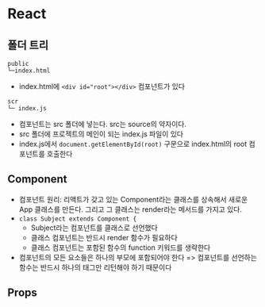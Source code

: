 # React

## 폴더 트리

```
public
└─index.html
```

* index.html에 `<div id="root"></div>` 컴포넌트가 있다

```
scr
└─ index.js
```

* 컴포넌트는 src 폴더에 넣는다. src는 source의 약자이다.
* src 폴더에 프로젝트의 메인이 되는 index.js 파일이 있다
* index.js에서 `document.getElementById(root)` 구문으로 index.html의 root 컴포넌트를 호출한다

## Component

* 컴포넌트 원리: 리액트가 갖고 있는 Component라는 클래스를 상속해서 새로운 App 클래스를 만든다. 그리고 그 클래스는 render라는 메서드를 가지고 있다.
* `class Subject extends Component {`
  * Subject라는 컴포넌트를 클래스로 선언했다
  * 클래스 컴포넌트는 반드시 render 함수가 필요하다
  * 클래스 컴포넌트는 포함된 함수의 function 키워드를 생략한다
* 컴포넌트의 모든 요소들은 하나의 부모에 포함되어야 한다 => 컴포넌트를 선언하는 함수는 반드시 하나의 태그만 리턴해야 하기 때문이다

## Props
